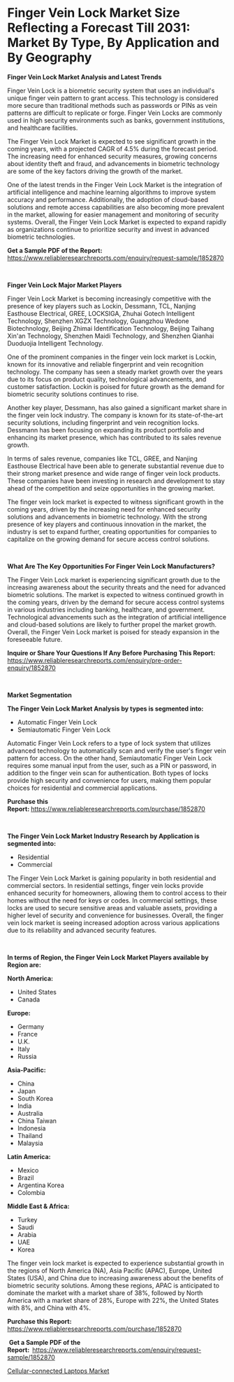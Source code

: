 <p><h1>Finger Vein Lock Market Size Reflecting a Forecast Till 2031: Market By Type, By Application and By Geography</h1></p><p><strong>Finger Vein Lock Market Analysis and Latest Trends</strong></p>
<p><p>Finger Vein Lock is a biometric security system that uses an individual's unique finger vein pattern to grant access. This technology is considered more secure than traditional methods such as passwords or PINs as vein patterns are difficult to replicate or forge. Finger Vein Locks are commonly used in high security environments such as banks, government institutions, and healthcare facilities.</p><p>The Finger Vein Lock Market is expected to see significant growth in the coming years, with a projected CAGR of 4.5% during the forecast period. The increasing need for enhanced security measures, growing concerns about identity theft and fraud, and advancements in biometric technology are some of the key factors driving the growth of the market.</p><p>One of the latest trends in the Finger Vein Lock Market is the integration of artificial intelligence and machine learning algorithms to improve system accuracy and performance. Additionally, the adoption of cloud-based solutions and remote access capabilities are also becoming more prevalent in the market, allowing for easier management and monitoring of security systems. Overall, the Finger Vein Lock Market is expected to expand rapidly as organizations continue to prioritize security and invest in advanced biometric technologies.</p></p>
<p><strong>Get a Sample PDF of the Report:&nbsp;</strong> <a href="https://www.reliableresearchreports.com/enquiry/request-sample/1852870">https://www.reliableresearchreports.com/enquiry/request-sample/1852870</a></p>
<p>&nbsp;</p>
<p><strong>Finger Vein Lock Major Market Players</strong></p>
<p><p>Finger Vein Lock Market is becoming increasingly competitive with the presence of key players such as Lockin, Dessmann, TCL, Nanjing Easthouse Electrical, GREE, LOCKSIGA, Zhuhai Gotech Intelligent Technology, Shenzhen XGZX Technology, Guangzhou Wedone Biotechnology, Beijing Zhimai Identification Technology, Beijing Taihang Xin'an Technology, Shenzhen Maidi Technology, and Shenzhen Qianhai Duoduojia Intelligent Technology. </p><p>One of the prominent companies in the finger vein lock market is Lockin, known for its innovative and reliable fingerprint and vein recognition technology. The company has seen a steady market growth over the years due to its focus on product quality, technological advancements, and customer satisfaction. Lockin is poised for future growth as the demand for biometric security solutions continues to rise.</p><p>Another key player, Dessmann, has also gained a significant market share in the finger vein lock industry. The company is known for its state-of-the-art security solutions, including fingerprint and vein recognition locks. Dessmann has been focusing on expanding its product portfolio and enhancing its market presence, which has contributed to its sales revenue growth.</p><p>In terms of sales revenue, companies like TCL, GREE, and Nanjing Easthouse Electrical have been able to generate substantial revenue due to their strong market presence and wide range of finger vein lock products. These companies have been investing in research and development to stay ahead of the competition and seize opportunities in the growing market.</p><p>The finger vein lock market is expected to witness significant growth in the coming years, driven by the increasing need for enhanced security solutions and advancements in biometric technology. With the strong presence of key players and continuous innovation in the market, the industry is set to expand further, creating opportunities for companies to capitalize on the growing demand for secure access control solutions.</p></p>
<p>&nbsp;</p>
<p><strong>What Are The Key Opportunities For Finger Vein Lock Manufacturers?</strong></p>
<p><p>The Finger Vein Lock market is experiencing significant growth due to the increasing awareness about the security threats and the need for advanced biometric solutions. The market is expected to witness continued growth in the coming years, driven by the demand for secure access control systems in various industries including banking, healthcare, and government. Technological advancements such as the integration of artificial intelligence and cloud-based solutions are likely to further propel the market growth. Overall, the Finger Vein Lock market is poised for steady expansion in the foreseeable future.</p></p>
<p><strong>Inquire or Share Your Questions If Any Before Purchasing This Report:</strong> <a href="https://www.reliableresearchreports.com/enquiry/pre-order-enquiry/1852870">https://www.reliableresearchreports.com/enquiry/pre-order-enquiry/1852870</a></p>
<p>&nbsp;</p>
<p><strong>Market Segmentation</strong></p>
<p><strong>The Finger Vein Lock Market Analysis by types is segmented into:</strong></p>
<p><ul><li>Automatic Finger Vein Lock</li><li>Semiautomatic Finger Vein Lock</li></ul></p>
<p><p>Automatic Finger Vein Lock refers to a type of lock system that utilizes advanced technology to automatically scan and verify the user's finger vein pattern for access. On the other hand, Semiautomatic Finger Vein Lock requires some manual input from the user, such as a PIN or password, in addition to the finger vein scan for authentication. Both types of locks provide high security and convenience for users, making them popular choices for residential and commercial applications.</p></p>
<p><strong>Purchase this Report:&nbsp;</strong><a href="https://www.reliableresearchreports.com/purchase/1852870">https://www.reliableresearchreports.com/purchase/1852870</a></p>
<p>&nbsp;</p>
<p><strong>The Finger Vein Lock Market Industry Research by Application is segmented into:</strong></p>
<p><ul><li>Residential</li><li>Commercial</li></ul></p>
<p><p>The Finger Vein Lock Market is gaining popularity in both residential and commercial sectors. In residential settings, finger vein locks provide enhanced security for homeowners, allowing them to control access to their homes without the need for keys or codes. In commercial settings, these locks are used to secure sensitive areas and valuable assets, providing a higher level of security and convenience for businesses. Overall, the finger vein lock market is seeing increased adoption across various applications due to its reliability and advanced security features.</p></p>
<p>&nbsp;</p>
<p><strong>In terms of Region, the Finger Vein Lock Market Players available by Region are:</strong></p>
<p>
    <p> <strong> North America: </strong>
        <ul>
            <li>United States</li>
            <li>Canada</li>
        </ul>
        </p> 
    <p> <strong> Europe: </strong>
        <ul>
            <li>Germany</li>
            <li>France</li>
            <li>U.K.</li>
            <li>Italy</li>
            <li>Russia</li>
        </ul>
        </p> 
    <p> <strong> Asia-Pacific: </strong>
        <ul>
            <li>China</li>
            <li>Japan</li>
            <li>South Korea</li>
            <li>India</li>
            <li>Australia</li>
            <li>China Taiwan</li>
            <li>Indonesia</li>
            <li>Thailand</li>
            <li>Malaysia</li>
        </ul>
        </p> 
    <p> <strong> Latin America: </strong>
        <ul>
            <li>Mexico</li>
            <li>Brazil</li>
            <li>Argentina Korea</li>
            <li>Colombia</li>
        </ul>
        </p> 
    <p> <strong> Middle East & Africa: </strong>
        <ul>
            <li>Turkey</li>
            <li>Saudi</li>
            <li>Arabia</li>
            <li>UAE</li>
            <li>Korea</li>
        </ul>
    </p>
    </p>
<p><p>The finger vein lock market is expected to experience substantial growth in the regions of North America (NA), Asia Pacific (APAC), Europe, United States (USA), and China due to increasing awareness about the benefits of biometric security solutions. Among these regions, APAC is anticipated to dominate the market with a market share of 38%, followed by North America with a market share of 28%, Europe with 22%, the United States with 8%, and China with 4%.</p></p>
<p><strong>Purchase this Report: </strong><a href="https://www.reliableresearchreports.com/purchase/1852870">https://www.reliableresearchreports.com/purchase/1852870</a></p>
<p>&nbsp;<strong>Get a Sample PDF of the Report:&nbsp;&nbsp;</strong><a href="https://www.reliableresearchreports.com/enquiry/request-sample/1852870">https://www.reliableresearchreports.com/enquiry/request-sample/1852870</a></p>
<p><strong></strong></p>
<p><p><a href="https://github.com/YashRP12/Market-Research-Report-List-3/blob/main/cellular-connected-laptops-market.md">Cellular-connected Laptops Market</a></p></p>